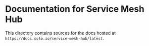 # Documentation for Service Mesh Hub

This directory contains sources for the docs hosted at `https://docs.solo.io/service-mesh-hub/latest`. 